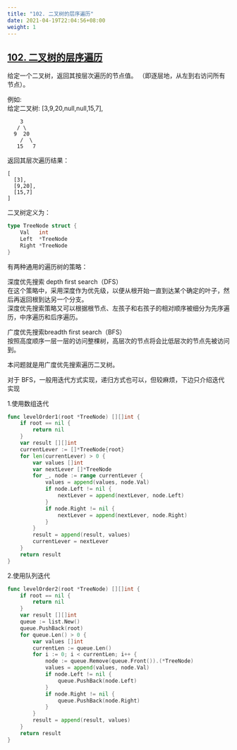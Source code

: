 ```yaml
---
title: "102. 二叉树的层序遍历"
date: 2021-04-19T22:04:56+08:00
weight: 1
---
```


## [102. 二叉树的层序遍历](https://leetcode-cn.com/problems/binary-tree-level-order-traversal)
给定一个二叉树，返回其按层次遍历的节点值。 （即逐层地，从左到右访问所有节点）。

例如:  
给定二叉树: [3,9,20,null,null,15,7],
```
    3
   / \
  9  20
    /  \
   15   7
```
返回其层次遍历结果：
```
[
  [3],
  [9,20],
  [15,7]
]
```
二叉树定义为：
```go
type TreeNode struct {
	Val   int
	Left  *TreeNode
	Right *TreeNode
}
```

有两种通用的遍历树的策略：

深度优先搜索 depth first search（DFS）  
在这个策略中，采用深度作为优先级，以便从根开始一直到达某个确定的叶子，然后再返回根到达另一个分支。  
深度优先搜索策略又可以根据根节点、左孩子和右孩子的相对顺序被细分为先序遍历，中序遍历和后序遍历。  

广度优先搜索breadth first search（BFS）  
按照高度顺序一层一层的访问整棵树，高层次的节点将会比低层次的节点先被访问到。  

本问题就是用广度优先搜索遍历二叉树。

对于 BFS，一般用迭代方式实现，递归方式也可以，但较麻烦，下边只介绍迭代实现

1.使用数组迭代
```go
func levelOrder1(root *TreeNode) [][]int {
	if root == nil {
		return nil
	}
	var result [][]int
	currentLever := []*TreeNode{root}
	for len(currentLever) > 0 {
		var values []int
		var nextLever []*TreeNode
		for _, node := range currentLever {
			values = append(values, node.Val)
			if node.Left != nil {
				nextLever = append(nextLever, node.Left)
			}
			if node.Right != nil {
				nextLever = append(nextLever, node.Right)
			}
		}
		result = append(result, values)
		currentLever = nextLever
	}
	return result
}
```

2.使用队列迭代
```go
func levelOrder2(root *TreeNode) [][]int {
	if root == nil {
		return nil
	}
	var result [][]int
	queue := list.New()
	queue.PushBack(root)
	for queue.Len() > 0 {
		var values []int
		currentLen := queue.Len()
		for i := 0; i < currentLen; i++ {
			node := queue.Remove(queue.Front()).(*TreeNode)
			values = append(values, node.Val)
			if node.Left != nil {
				queue.PushBack(node.Left)
			}
			if node.Right != nil {
				queue.PushBack(node.Right)
			}
		}
		result = append(result, values)
	}
	return result
}
```
